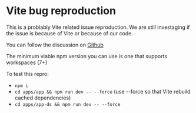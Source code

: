 # Vite bug reproduction

This is a problably Vite related issue reproduction. We are still investaging if the issue is because of Vite or because of our code.

You can follow the discussion on [Github](https://github.com/wonderflow-bv/wanda/discussions/86)

The minimum viable npm version you can use is one that supports workspaces (7+)

To test this repro:

- `npm i`
- `cd apps/app && npm run dev -- --force` (use --force so that Vite rebuild cached dependencies)
- `cd apps/app-ds && npm run dev -- --force`
